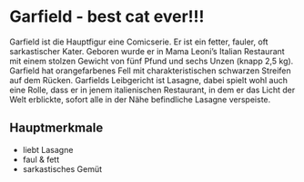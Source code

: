 # Garfield - best cat ever!!!
Garfield ist die Hauptfigur eine Comicserie. Er ist ein fetter, fauler, oft sarkastischer Kater. 
Geboren wurde er in Mama Leoni’s Italian Restaurant mit einem stolzen Gewicht von fünf Pfund und sechs Unzen (knapp 2,5 kg). 
Garfield hat orangefarbenes Fell mit charakteristischen schwarzen Streifen auf dem Rücken. Garfields Leibgericht ist Lasagne, dabei spielt wohl auch eine Rolle, dass er in jenem italienischen Restaurant, in dem er das Licht der Welt erblickte, sofort alle in der Nähe befindliche Lasagne verspeiste.

## Hauptmerkmale
* liebt Lasagne
* faul & fett
* sarkastisches Gemüt

